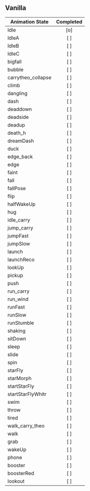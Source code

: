 ## Vanilla
| Animation State  | Completed |
|----------------- |:---------:|
| Idle             | [o]       |
| IdleA            | [ ]       |
| IdleB            | [ ]       |
| IdleC            | [ ]       |
| bigfall          | [ ]       |
| bubble           | [ ]       |
| carrytheo_collapse| [ ]       |
| climb            | [ ]       |
| dangling         | [ ]       |
| dash             | [ ]       |
| deaddown         | [ ]       |
| deadside         | [ ]       |
| deadup           | [ ]       |
| death_h          | [ ]       |
| dreamDash        | [ ]       |
| duck             | [ ]       |
| edge_back        | [ ]       |
| edge             | [ ]       |
| faint            | [ ]       |
| fall             | [ ]       |
| fallPose         | [ ]       |
| flip             | [ ]       |
| halfWakeUp       | [ ]       |
| hug              | [ ]       |
| idle_carry       | [ ]       |
| jump_carry       | [ ]       |
| jumpFast         | [ ]       |
| jumpSlow         | [ ]       |
| launch           | [ ]       |
| launchReco       | [ ]       |
| lookUp           | [ ]       |
| pickup           | [ ]       |
| push             | [ ]       |
| run_carry        | [ ]       |
| run_wind         | [ ]       |
| runFast          | [ ]       |
| runSlow          | [ ]       |
| runStumble       | [ ]       |
| shaking          | [ ]       |
| sitDown          | [ ]       |
| sleep            | [ ]       |
| slide            | [ ]       |
| spin             | [ ]       |
| starFly          | [ ]       |
| starMorph        | [ ]       |
| startStarFly     | [ ]       |
| startStarFlyWhitr| [ ]       |
| swim             | [ ]       |
| throw            | [ ]       |
| tired            | [ ]       |
| walk_carry_theo  | [ ]       |
| walk             | [ ]       |
| grab             | [ ]       |
| wakeUp           | [ ]       |
| phone            | [ ]       |
| booster          | [ ]       |
| boosterRed       | [ ]       |
| lookout          | [ ]       |

